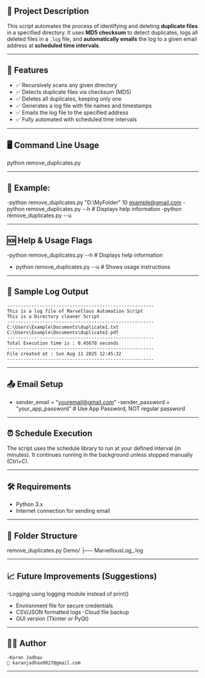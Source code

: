 
## 📄 Project Description

This script automates the process of identifying and deleting **duplicate files** in a specified directory. It uses **MD5 checksum** to detect duplicates, logs all deleted files in a `.log` file, and **automatically emails** the log to a given email address at **scheduled time intervals**.

---

## 🧰 Features

- ✅ Recursively scans any given directory
- ✅ Detects duplicate files via checksum (MD5)
- ✅ Deletes all duplicates, keeping only one
- ✅ Generates a log file with file names and timestamps
- ✅ Emails the log file to the specified address
- ✅ Fully automated with scheduled time intervals

---

## 🖥️ Command Line Usage

python remove_duplicates.py <DirectoryPath> <TimeInMinutes> <ReceiverEmail>

---

## 📌 Example:

-python remove_duplicates.py "D:\MyFolder" 10 example@gmail.com
-python remove_duplicates.py --h     # Displays help information
-python remove_duplicates.py --u

---
## 🆘 Help & Usage Flags

  -python remove_duplicates.py --h     # Displays help information
 - python remove_duplicates.py --u     # Shows usage instructions
  
---
## 📁 Sample Log Output

    ------------------------------------------------------
    This is a log file of Marvellous Automation Script
    This is a Directory cleaner Script
    ------------------------------------------------------
    C:\Users\Example\Documents\duplicate1.txt
    C:\Users\Example\Documents\duplicate2.pdf
    ------------------------------------------------------
    Total Execution time is : 0.45678 seconds
    ------------------------------------------------------
    File created at : Sun Aug 11 2025 12:45:32
    ------------------------------------------------------

---

## 📤 Email Setup

 - sender_email = "youremail@gmail.com"
  -sender_password = "your_app_password"  # Use App Password, NOT regular password
   
  ---
  
## ⏰ Schedule Execution

   The script uses the schedule library to run at your defined interval (in minutes). It continues running in the background unless stopped manually (Ctrl+C).
   
---

## 🛠 Requirements

  - Python 3.x
  - Internet connection for sending email
   
---

## 📂 Folder Structure

 remove_duplicates.py
 Demo/
 ├── MarvellousLog_<timestamp>.log
 
 ---
 
## 📈 Future Improvements (Suggestions)

  -Logging using logging module instead of print()
  - Environment file for secure credentials
  - CSV/JSON formatted logs
  -Cloud file backup
  - GUI version (Tkinter or PyQt)
    
---

## 👨‍💻 Author

    
    -Karan Jadhav
    📧 karanjadhav0027@gmail.com
     
---
